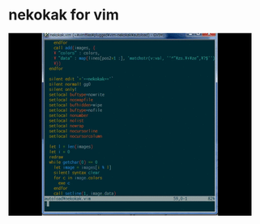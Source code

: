 # nekokak for vim

![](https://raw.githubusercontent.com/mattn/vim-nekokak/master/data/screenshot.gif)
